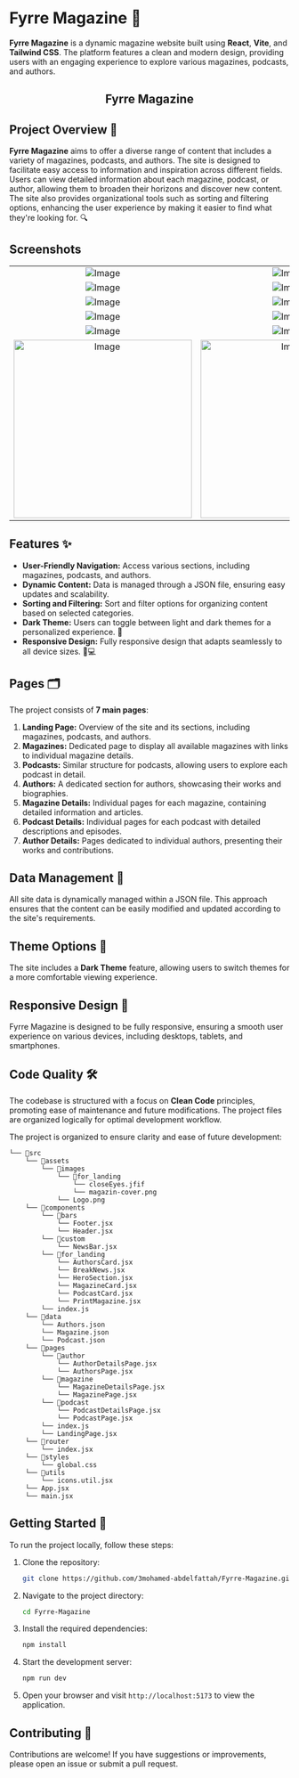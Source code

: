
# Fyrre Magazine 🌟

**Fyrre Magazine** is a dynamic magazine website built using **React**, **Vite**, and **Tailwind CSS**. The platform features a clean and modern design, providing users with an engaging experience to explore various magazines, podcasts, and authors.

<div  align="center">

## Fyrre Magazine
</div>

## Project Overview 📖

**Fyrre Magazine** aims to offer a diverse range of content that includes a variety of magazines, podcasts, and authors. The site is designed to facilitate easy access to information and inspiration across different fields. Users can view detailed information about each magazine, podcast, or author, allowing them to broaden their horizons and discover new content. The site also provides organizational tools such as sorting and filtering options, enhancing the user experience by making it easier to find what they're looking for. 🔍

## Screenshots

 <table align="center">
  <tr align='center'>
    <td><img src="https://github.com/user-attachments/assets/e2e2a4c0-55ec-405f-8ca6-817110cb2872" alt="Image" /></td>
    <td><img src="https://github.com/user-attachments/assets/b728195c-7716-4ac7-8f9a-ca7adae04b33" alt="Image" /></td>
  </tr>
  <tr align='center'>
    <td><img src="https://github.com/user-attachments/assets/7bb9379c-1521-49ad-9cd8-31550803e8a1" alt="Image" /></td>
    <td><img src="https://github.com/user-attachments/assets/db840eaf-f8bd-4692-ba90-e480978d36a1" alt="Image" /></td>
  </tr>
  <tr align='center'>
    <td><img src="https://github.com/user-attachments/assets/fbd773cb-ffb5-4b64-97c4-5d66407f8a54" alt="Image" /></td>
    <td><img src="https://github.com/user-attachments/assets/02191cea-3be1-4669-af3d-05d0d3ca3bc1" alt="Image" /></td>
  </tr>
  <tr align='center'>
    <td><img src="https://github.com/user-attachments/assets/948d59ae-c280-44eb-8ac0-47fb5ea63318" alt="Image" /></td>
    <td><img src="https://github.com/user-attachments/assets/af21c93b-c793-494e-ad72-7ef61b29204f" alt="Image" /></td>
  </tr>
  <tr align='center'>
    <td><img src="https://github.com/user-attachments/assets/ae5c1a2f-1848-467a-9ae1-e142c68e965f" alt="Image" /></td>
    <td><img src="https://github.com/user-attachments/assets/016f28bd-0e3e-4a45-8347-c3163bf8f17e" alt="Image" /></td>
  </tr>
  <tr align='center'>
    <td><img width='320px' src="https://github.com/user-attachments/assets/ed78e829-d12b-4aef-8f07-fe8173fba75c" alt="Image" /></td>
    <td><img width='320px' src="https://github.com/user-attachments/assets/45efed36-be0c-46ad-85cd-d1e2e05d5085" alt="Image" /></td>
  </tr>
</table>

## Features ✨

- **User-Friendly Navigation:** Access various sections, including magazines, podcasts, and authors.
- **Dynamic Content:** Data is managed through a JSON file, ensuring easy updates and scalability.
- **Sorting and Filtering:** Sort and filter options for organizing content based on selected categories.
- **Dark Theme:** Users can toggle between light and dark themes for a personalized experience. 🌙
- **Responsive Design:** Fully responsive design that adapts seamlessly to all device sizes. 📱💻

## Pages 🗂️

The project consists of **7 main pages**:

1. **Landing Page:** Overview of the site and its sections, including magazines, podcasts, and authors.
2. **Magazines:** Dedicated page to display all available magazines with links to individual magazine details.
3. **Podcasts:** Similar structure for podcasts, allowing users to explore each podcast in detail.
4. **Authors:** A dedicated section for authors, showcasing their works and biographies.
5. **Magazine Details:** Individual pages for each magazine, containing detailed information and articles.
6. **Podcast Details:** Individual pages for each podcast with detailed descriptions and episodes.
7. **Author Details:** Pages dedicated to individual authors, presenting their works and contributions.

## Data Management 💾

All site data is dynamically managed within a JSON file. This approach ensures that the content can be easily modified and updated according to the site's requirements.

## Theme Options 🎨

The site includes a **Dark Theme** feature, allowing users to switch themes for a more comfortable viewing experience.

## Responsive Design 📐

Fyrre Magazine is designed to be fully responsive, ensuring a smooth user experience on various devices, including desktops, tablets, and smartphones.

## Code Quality 🛠️

The codebase is structured with a focus on **Clean Code** principles, promoting ease of maintenance and future modifications. The project files are organized logically for optimal development workflow.

The project is organized to ensure clarity and ease of future development:

```
└── 📁src
    └── 📁assets
        └── 📁images
            └── 📁for_landing
                └── closeEyes.jfif
                └── magazin-cover.png
            └── Logo.png
    └── 📁components
        └── 📁bars
            └── Footer.jsx
            └── Header.jsx
        └── 📁custom
            └── NewsBar.jsx
        └── 📁for_landing
            └── AuthorsCard.jsx
            └── BreakNews.jsx
            └── HeroSection.jsx
            └── MagazineCard.jsx
            └── PodcastCard.jsx
            └── PrintMagazine.jsx
        └── index.js
    └── 📁data
        └── Authors.json
        └── Magazine.json
        └── Podcast.json
    └── 📁pages
        └── 📁author
            └── AuthorDetailsPage.jsx
            └── AuthorsPage.jsx
        └── 📁magazine
            └── MagazineDetailsPage.jsx
            └── MagazinePage.jsx
        └── 📁podcast
            └── PodcastDetailsPage.jsx
            └── PodcastPage.jsx
        └── index.js
        └── LandingPage.jsx
    └── 📁router
        └── index.jsx
    └── 📁styles
        └── global.css
    └── 📁utils
        └── icons.util.jsx
    └── App.jsx
    └── main.jsx
```

## Getting Started 🚀

To run the project locally, follow these steps:

1. Clone the repository:
   ```bash
   git clone https://github.com/3mohamed-abdelfattah/Fyrre-Magazine.git
   ```

2. Navigate to the project directory:
   ```bash
   cd Fyrre-Magazine
   ```

3. Install the required dependencies:
   ```bash
   npm install
   ```

4. Start the development server:
   ```bash
   npm run dev
   ```

5. Open your browser and visit `http://localhost:5173` to view the application.

## Contributing 🤝

Contributions are welcome! If you have suggestions or improvements, please open an issue or submit a pull request.
